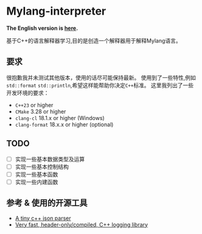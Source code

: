 # Mylang-interpreter

**The English version is [here](./docs/README_en.md).**

基于C++的语言解释器学习,目的是创造一个解释器用于解释Mylang语言。

## 要求

很抱歉我并未测试其他版本，使用的话尽可能保持最新。
使用到了一些特性,例如`std::format` `std::println`,希望这样能帮助你决定`C++`标准。
这里我列出了一些开发环境的要求：

- `C++23` or higher
- `CMake` 3.28 or higher
- `clang-cl` 18.1.x or higher (Windows)
- `clang-format` 18.x.x or higher (optional)

## TODO

- [ ] 实现一些基本数据类型及运算
- [ ] 实现一些基本控制结构
- [ ] 实现一些基本函数
- [ ] 实现一些内建函数

## 参考 & 使用的开源工具

- [A tiny c++ json parser](https://github.com/sukai33/yazi-json)
- [Very fast, header-only/compiled, C++ logging library](https://github.com/gabime/spdlog/tree/v1.x)
